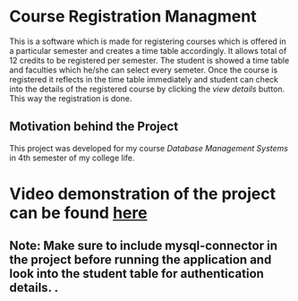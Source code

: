 # Course Registration Managment
This is a software which is made for registering courses which is offered in a particular semester and creates a time table accordingly. It allows total of 12 credits to be registered per semester. The student is showed a time table and faculties which he/she can select every semeter. Once the course is registered it reflects in the time table immediately and student can check into the details of the registered course by clicking the *view details* button. This way the registration is done. 

## Motivation behind the Project
This project was developed for my course *Database Management Systems* in 4th semester of my college life. 

# Video demonstration of the project can be found [here](https://youtu.be/nYFu-ewd0sg)

## Note: Make sure to include mysql-connector in the project before running the application and look into the student table for authentication details. . 
